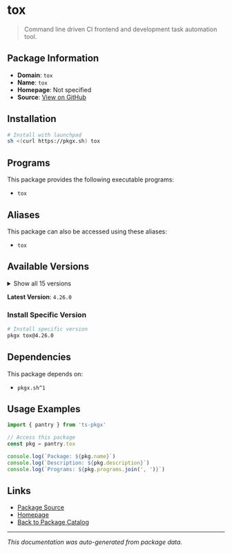 # tox

> Command line driven CI frontend and development task automation tool.

## Package Information

- **Domain**: `tox`
- **Name**: `tox`
- **Homepage**: Not specified
- **Source**: [View on GitHub](https://github.com/pkgxdev/pantry/tree/main/projects/tox.wiki/package.yml)

## Installation

```bash
# Install with launchpad
sh <(curl https://pkgx.sh) tox
```

## Programs

This package provides the following executable programs:

- `tox`

## Aliases

This package can also be accessed using these aliases:

- `tox`

## Available Versions

<details>
<summary>Show all 15 versions</summary>

- `4.26.0`, `4.25.0`, `4.24.2`, `4.24.1`, `4.24.0`
- `4.23.2`, `4.23.1`, `4.23.0`, `4.22.0`, `4.21.2`
- `4.21.1`, `4.21.0`, `4.20.0`, `4.19.0`, `4.18.1`

</details>

**Latest Version**: `4.26.0`

### Install Specific Version

```bash
# Install specific version
pkgx tox@4.26.0
```

## Dependencies

This package depends on:

- `pkgx.sh^1`

## Usage Examples

```typescript
import { pantry } from 'ts-pkgx'

// Access this package
const pkg = pantry.tox

console.log(`Package: ${pkg.name}`)
console.log(`Description: ${pkg.description}`)
console.log(`Programs: ${pkg.programs.join(', ')}`)
```

## Links

- [Package Source](https://github.com/pkgxdev/pantry/tree/main/projects/tox.wiki/package.yml)
- [Homepage](#)
- [Back to Package Catalog](../package-catalog.md)

---

*This documentation was auto-generated from package data.*
